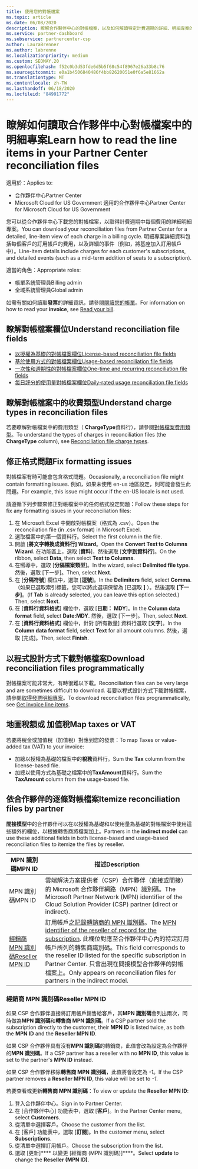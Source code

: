 ```yaml
---
title: 使用您的對帳檔案
ms.topic: article
ms.date: 06/08/2020
description: 瞭解合作夥伴中心的對帳檔案，以及如何解讀特定計費週期的詳細、明細專案的費用觀點。
ms.service: partner-dashboard
ms.subservice: partnercenter-csp
author: LauraBrenner
ms.author: labrenne
ms.localizationpriority: medium
ms.custom: SEOMAY.20
ms.openlocfilehash: f52c0b3d53fde6d5b5f68c54f8967e26a33b8c76
ms.sourcegitcommit: e0a1b4506840486f4bb82620051e0f6a5e81662a
ms.translationtype: MT
ms.contentlocale: zh-TW
ms.lasthandoff: 06/18/2020
ms.locfileid: "84991772"
---
```

# <a name="learn-how-to-read-the-line-items-in-your-partner-center-reconciliation-files"></a><span data-ttu-id="e667f-103">瞭解如何讀取合作夥伴中心對帳檔案中的明細專案</span><span class="sxs-lookup"><span data-stu-id="e667f-103">Learn how to read the line items in your Partner Center reconciliation files</span></span>

<span data-ttu-id="e667f-104">適用於：</span><span class="sxs-lookup"><span data-stu-id="e667f-104">Applies to:</span></span>

- <span data-ttu-id="e667f-105">合作夥伴中心</span><span class="sxs-lookup"><span data-stu-id="e667f-105">Partner Center</span></span>
- <span data-ttu-id="e667f-106">Microsoft Cloud for US Government 適用的合作夥伴中心</span><span class="sxs-lookup"><span data-stu-id="e667f-106">Partner Center for Microsoft Cloud for US Government</span></span>

<span data-ttu-id="e667f-107">您可以從合作夥伴中心下載您的對帳檔案，以取得計費週期中每個費用的詳細明細專案。</span><span class="sxs-lookup"><span data-stu-id="e667f-107">You can download your reconciliation files from Partner Center for a detailed, line-item view of each charge in a billing cycle.</span></span> <span data-ttu-id="e667f-108">明細專案詳細資料包括每個客戶的訂用帳戶的費用，以及詳細的事件（例如，將基座加入訂用帳戶中）。</span><span class="sxs-lookup"><span data-stu-id="e667f-108">Line-item details include charges for each customer's subscriptions, and detailed events (such as a mid-term addition of seats to a subscription).</span></span>

<span data-ttu-id="e667f-109">適當的角色：</span><span class="sxs-lookup"><span data-stu-id="e667f-109">Appropriate roles:</span></span>

- <span data-ttu-id="e667f-110">帳單系統管理員</span><span class="sxs-lookup"><span data-stu-id="e667f-110">Billing admin</span></span>
- <span data-ttu-id="e667f-111">全域系統管理員</span><span class="sxs-lookup"><span data-stu-id="e667f-111">Global admin</span></span>

<span data-ttu-id="e667f-112">如需有關如何讀取**發票**的詳細資訊，請參閱[閱讀您的帳單](read-your-bill.md)。</span><span class="sxs-lookup"><span data-stu-id="e667f-112">For information on how to read your **invoice**, see [Read your bill](read-your-bill.md).</span></span>

## <a name="understand-reconciliation-file-fields"></a><span data-ttu-id="e667f-113">瞭解對帳檔案欄位</span><span class="sxs-lookup"><span data-stu-id="e667f-113">Understand reconciliation file fields</span></span>

- [<span data-ttu-id="e667f-114">以授權為基礎的對帳檔案欄位</span><span class="sxs-lookup"><span data-stu-id="e667f-114">License-based reconciliation file fields</span></span>](license-based-recon-files.md)
- [<span data-ttu-id="e667f-115">基於使用方式的對帳檔案欄位</span><span class="sxs-lookup"><span data-stu-id="e667f-115">Usage-based reconciliation file fields</span></span>](usage-based-recon-files.md)
- [<span data-ttu-id="e667f-116">一次性和週期性的對帳檔案欄位</span><span class="sxs-lookup"><span data-stu-id="e667f-116">One-time and recurring reconciliation file fields</span></span>](one-time-recurring-recon-files.md)
- [<span data-ttu-id="e667f-117">每日評分的使用量對帳檔案欄位</span><span class="sxs-lookup"><span data-stu-id="e667f-117">Daily-rated usage reconciliation file fields</span></span>](daily-rated-usage-recon-files.md)

## <a name="understand-charge-types-in-reconciliation-files"></a><span data-ttu-id="e667f-118">瞭解對帳檔案中的收費類型</span><span class="sxs-lookup"><span data-stu-id="e667f-118">Understand charge types in reconciliation files</span></span>

<span data-ttu-id="e667f-119">若要瞭解對帳檔案中的費用類型（ **ChargeType**資料行），請參閱[對帳檔案費用類型](recon-file-charge-types.md)。</span><span class="sxs-lookup"><span data-stu-id="e667f-119">To understand the types of charges in reconciliation files (the **ChargeType** column), see [Reconciliation file charge types](recon-file-charge-types.md).</span></span>

## <a name="fix-formatting-issues"></a><span data-ttu-id="e667f-120">修正格式問題</span><span class="sxs-lookup"><span data-stu-id="e667f-120">Fix formatting issues</span></span>

<span data-ttu-id="e667f-121">對帳檔案有時可能會包含格式問題。</span><span class="sxs-lookup"><span data-stu-id="e667f-121">Occasionally, a reconciliation file might contain formatting issues.</span></span> <span data-ttu-id="e667f-122">例如，如果未使用 en-us 地區設定，則可能會發生此問題。</span><span class="sxs-lookup"><span data-stu-id="e667f-122">For example, this issue might occur if the en-US locale is not used.</span></span>

<span data-ttu-id="e667f-123">請遵循下列步驟來修正對帳檔案中的任何格式設定問題：</span><span class="sxs-lookup"><span data-stu-id="e667f-123">Follow these steps for fix any formatting issues in your reconciliation files:</span></span>

1. <span data-ttu-id="e667f-124">在 Microsoft Excel 中開啟對帳檔案（格式為 .csv）。</span><span class="sxs-lookup"><span data-stu-id="e667f-124">Open the reconciliation file (in .csv format) in Microsoft Excel.</span></span>
2. <span data-ttu-id="e667f-125">選取檔案中的第一個資料行。</span><span class="sxs-lookup"><span data-stu-id="e667f-125">Select the first column in the file.</span></span>
3. <span data-ttu-id="e667f-126">開啟 [**將文字轉換成資料行] Wizard**。</span><span class="sxs-lookup"><span data-stu-id="e667f-126">Open the **Convert Text to Columns Wizard**.</span></span> <span data-ttu-id="e667f-127">在功能區上，選取 [**資料**]，然後選取 [**文字到資料行**]。</span><span class="sxs-lookup"><span data-stu-id="e667f-127">On the ribbon, select **Data**, then select **Text to Columns**.</span></span>
4. <span data-ttu-id="e667f-128">在嚮導中，選取 [**分隔檔案類型**]。</span><span class="sxs-lookup"><span data-stu-id="e667f-128">In the wizard, select **Delimited file type**.</span></span> <span data-ttu-id="e667f-129">然後，選取 [下一步]。</span><span class="sxs-lookup"><span data-stu-id="e667f-129">Then, select **Next**.</span></span>
5. <span data-ttu-id="e667f-130">在 [**分隔符號**] 欄位中，選取 [**逗號**]。</span><span class="sxs-lookup"><span data-stu-id="e667f-130">In the **Delimiters** field, select **Comma**.</span></span> <span data-ttu-id="e667f-131">（如果已選取索引標籤，您可以將此選項保留為 [已選取 **]** ）。然後選取 **[下一步]**。</span><span class="sxs-lookup"><span data-stu-id="e667f-131">(If **Tab** is already selected, you can leave this option selected.) Then, select **Next**.</span></span>
6. <span data-ttu-id="e667f-132">在 [**資料行資料格式**] 欄位中，選取 [**日期： MDY**]。</span><span class="sxs-lookup"><span data-stu-id="e667f-132">In the **Column data format** field, select **Date:MDY**.</span></span> <span data-ttu-id="e667f-133">然後，選取 [下一步]。</span><span class="sxs-lookup"><span data-stu-id="e667f-133">Then, select **Next**.</span></span>
7. <span data-ttu-id="e667f-134">在 [**資料行資料格式**] 欄位中，針對 [所有數量] 資料行選取 [**文字**]。</span><span class="sxs-lookup"><span data-stu-id="e667f-134">In the **Column data format** field, select **Text** for all amount columns.</span></span> <span data-ttu-id="e667f-135">然後，選取 [完成]。</span><span class="sxs-lookup"><span data-stu-id="e667f-135">Then, select **Finish**.</span></span>

## <a name="download-reconciliation-files-programmatically"></a><span data-ttu-id="e667f-136">以程式設計方式下載對帳檔案</span><span class="sxs-lookup"><span data-stu-id="e667f-136">Download reconciliation files programmatically</span></span>

<span data-ttu-id="e667f-137">對帳檔案可能非常大，有時很難以下載。</span><span class="sxs-lookup"><span data-stu-id="e667f-137">Reconciliation files can be very large and are sometimes difficult to download.</span></span> <span data-ttu-id="e667f-138">若要以程式設計方式下載對帳檔案，請參閱[取得發票明細專案](https://docs.microsoft.com/partner-center/develop/get-invoiceline-items)。</span><span class="sxs-lookup"><span data-stu-id="e667f-138">To download reconciliation files programmatically, see [Get invoice line items](https://docs.microsoft.com/partner-center/develop/get-invoiceline-items).</span></span>

## <a name="map-taxes-or-vat"></a><span data-ttu-id="e667f-139">地圖稅額或 加值稅</span><span class="sxs-lookup"><span data-stu-id="e667f-139">Map taxes or VAT</span></span>

<span data-ttu-id="e667f-140">若要將稅金或加值稅（加值稅）對應到您的發票：</span><span class="sxs-lookup"><span data-stu-id="e667f-140">To map Taxes or value-added tax (VAT) to your invoice:</span></span>

- <span data-ttu-id="e667f-141">加總以授權為基礎的檔案中的**稅務**資料行。</span><span class="sxs-lookup"><span data-stu-id="e667f-141">Sum the **Tax** column from the license-based file.</span></span>
- <span data-ttu-id="e667f-142">加總以使用方式為基礎之檔案中的**TaxAmount**資料行。</span><span class="sxs-lookup"><span data-stu-id="e667f-142">Sum the **TaxAmount** column from the usage-based file.</span></span>

## <a name="itemize-reconciliation-files-by-partner"></a><span data-ttu-id="e667f-143">依合作夥伴的逐條對帳檔案</span><span class="sxs-lookup"><span data-stu-id="e667f-143">Itemize reconciliation files by partner</span></span>

<span data-ttu-id="e667f-144">**間接模型**中的合作夥伴可以在以授權為基礎和以使用量為基礎的對帳檔案中使用這些額外的欄位，以根據轉售商將檔案加上。</span><span class="sxs-lookup"><span data-stu-id="e667f-144">Partners in the **indirect model** can use these additional fields in both license-based and usage-based reconciliation files to itemize the files by reseller.</span></span>

| <span data-ttu-id="e667f-145">MPN 識別碼</span><span class="sxs-lookup"><span data-stu-id="e667f-145">MPN ID</span></span> | <span data-ttu-id="e667f-146">描述</span><span class="sxs-lookup"><span data-stu-id="e667f-146">Description</span></span> |
| ------ | ----------- |
| <span data-ttu-id="e667f-147">MPN 識別碼</span><span class="sxs-lookup"><span data-stu-id="e667f-147">MPN ID</span></span> | <span data-ttu-id="e667f-148">雲端解決方案提供者（CSP）合作夥伴（直接或間接）的 Microsoft 合作夥伴網路（MPN）識別碼。</span><span class="sxs-lookup"><span data-stu-id="e667f-148">The Microsoft Partner Network (MPN) identifier of the Cloud Solution Provider (CSP) partner (direct or indirect).</span></span> |
| [<span data-ttu-id="e667f-149">經銷商 MPN 識別碼</span><span class="sxs-lookup"><span data-stu-id="e667f-149">Reseller MPN ID</span></span>](#reseller-mpn-id) | <span data-ttu-id="e667f-150">訂用帳戶[之記錄轉銷商的 MPN 識別碼](#reseller-mpn-id)。</span><span class="sxs-lookup"><span data-stu-id="e667f-150">The [MPN identifier of the reseller of record for the subscription](#reseller-mpn-id).</span></span> <span data-ttu-id="e667f-151">此欄位對應至合作夥伴中心內的特定訂用帳戶所列的轉售商識別碼。</span><span class="sxs-lookup"><span data-stu-id="e667f-151">This field corresponds to the reseller ID listed for the specific subscription in Partner Center.</span></span> <span data-ttu-id="e667f-152">只會出現在間接模型合作夥伴的對帳檔案上。</span><span class="sxs-lookup"><span data-stu-id="e667f-152">Only appears on reconciliation files for partners in the indirect model.</span></span> |

### <a name="reseller-mpn-id"></a><span data-ttu-id="e667f-153">經銷商 MPN 識別碼</span><span class="sxs-lookup"><span data-stu-id="e667f-153">Reseller MPN ID</span></span>

<span data-ttu-id="e667f-154">如果 CSP 合作夥伴直接將訂用帳戶銷售給客戶，其**MPN 識別碼**會列出兩次，同時做為**MPN 識別碼**和**轉售商 MPN 識別碼**。</span><span class="sxs-lookup"><span data-stu-id="e667f-154">If a CSP partner sold the subscription directly to the customer, their **MPN ID** is listed twice, as both the **MPN ID** and the **Reseller MPN ID**.</span></span>

<span data-ttu-id="e667f-155">如果 CSP 合作夥伴具有沒有**MPN 識別碼**的轉銷商，此值會改為設定為合作夥伴的**MPN 識別碼**。</span><span class="sxs-lookup"><span data-stu-id="e667f-155">If a CSP partner has a reseller with no **MPN ID**, this value is set to the partner's **MPN ID** instead.</span></span>

<span data-ttu-id="e667f-156">如果 CSP 合作夥伴移除**轉售商 MPN 識別碼**，此值將會設定為 *-1*。</span><span class="sxs-lookup"><span data-stu-id="e667f-156">If the CSP partner removes a **Reseller MPN ID**, this value will be set to *-1*.</span></span>

<span data-ttu-id="e667f-157">若要查看或更新**轉售商 MPN 識別碼**：</span><span class="sxs-lookup"><span data-stu-id="e667f-157">To view or update the **Reseller MPN ID**:</span></span>

1. <span data-ttu-id="e667f-158">登入合作夥伴中心。</span><span class="sxs-lookup"><span data-stu-id="e667f-158">Sign in to Partner Center.</span></span>
2. <span data-ttu-id="e667f-159">在 [合作夥伴中心] 功能表中，選取 [**客戶**]。</span><span class="sxs-lookup"><span data-stu-id="e667f-159">In the Partner Center menu, select **Customers**.</span></span>
3. <span data-ttu-id="e667f-160">從清單中選擇客戶。</span><span class="sxs-lookup"><span data-stu-id="e667f-160">Choose the customer from the list.</span></span>
4. <span data-ttu-id="e667f-161">在 [客戶] 功能表中，選取 [**訂閱**]。</span><span class="sxs-lookup"><span data-stu-id="e667f-161">In the customer menu, select **Subscriptions**.</span></span>
5. <span data-ttu-id="e667f-162">從清單中選擇訂用帳戶。</span><span class="sxs-lookup"><span data-stu-id="e667f-162">Choose the subscription from the list.</span></span>
6. <span data-ttu-id="e667f-163">選取 \[更新\]\*\*\*\* 以變更 \[經銷商 (MPN 識別碼)\]\*\*\*\*。</span><span class="sxs-lookup"><span data-stu-id="e667f-163">Select **update** to change the **Reseller (MPN ID)**.</span></span>
